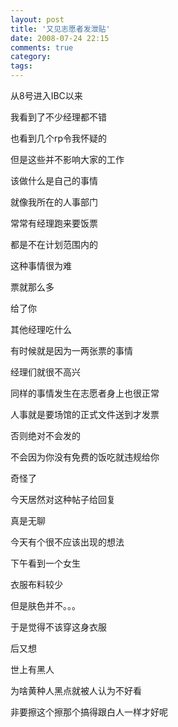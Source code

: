 ```yaml
---
layout: post
title: '又见志愿者发泄贴'
date: 2008-07-24 22:15
comments: true
category: 
tags:
---
```

    

从8号进入IBC以来  

我看到了不少经理都不错  

也看到几个rp令我怀疑的  

但是这些并不影响大家的工作  

该做什么是自己的事情  

就像我所在的人事部门  

常常有经理跑来要饭票  

都是不在计划范围内的  

这种事情很为难  

票就那么多  

给了你  

其他经理吃什么  

有时候就是因为一两张票的事情  

经理们就很不高兴  

同样的事情发生在志愿者身上也很正常  

人事就是要场馆的正式文件送到才发票  

否则绝对不会发的  

不会因为你没有免费的饭吃就违规给你  

奇怪了  

今天居然对这种帖子给回复  

真是无聊  

今天有个很不应该出现的想法  

下午看到一个女生  

衣服布料较少  

但是肤色并不。。。  

于是觉得不该穿这身衣服  

后又想  

世上有黑人  

为啥黄种人黑点就被人认为不好看  

非要擦这个擦那个搞得跟白人一样才好呢
